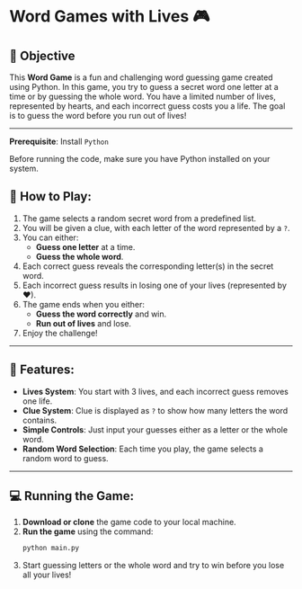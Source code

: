 # Word Games with Lives 🎮

## 🎯 Objective

This **Word Game** is a fun and challenging word guessing game created using Python. In this game, you try to guess a secret word one letter at a time or by guessing the whole word. You have a limited number of lives, represented by hearts, and each incorrect guess costs you a life. The goal is to guess the word before you run out of lives!

---

**Prerequisite**: Install `Python`


Before running the code, make sure you have Python installed on your system.


## 🚀 How to Play:

1. The game selects a random secret word from a predefined list.
2. You will be given a clue, with each letter of the word represented by a `?`.
3. You can either:
   - **Guess one letter** at a time.
   - **Guess the whole word**.
4. Each correct guess reveals the corresponding letter(s) in the secret word.
5. Each incorrect guess results in losing one of your lives (represented by ♥).
6. The game ends when you either:
   - **Guess the word correctly** and win.
   - **Run out of lives** and lose.
7. Enjoy the challenge!

---


## 📝 Features:

- **Lives System**: You start with 3 lives, and each incorrect guess removes one life.
- **Clue System**: Clue is displayed as `?` to show how many letters the word contains.
- **Simple Controls**: Just input your guesses either as a letter or the whole word.
- **Random Word Selection**: Each time you play, the game selects a random word to guess.


---

## 💻 Running the Game:

1. **Download or clone** the game code to your local machine.
2. **Run the game** using the command:
   ```bash
   python main.py
   ```
3. Start guessing letters or the whole word and try to win before you lose all your lives!
